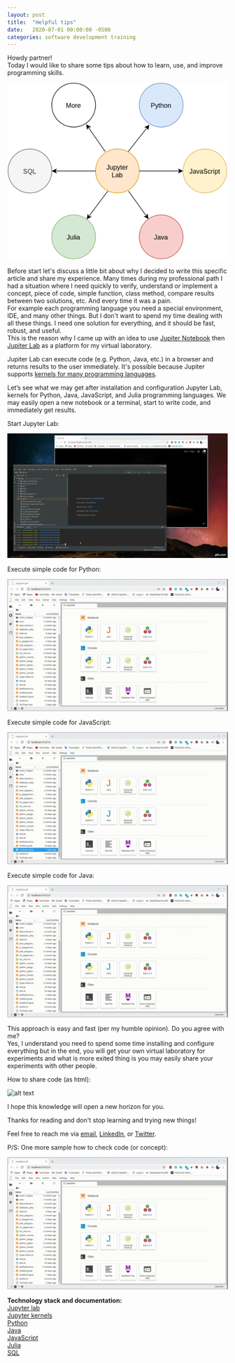 ```yaml
---
layout: post
title:  "Helpful tips"
date:   2020-07-01 00:00:00 -0500
categories: software development training 
---
```

Howdy partner! <br>
Today I would like to share some tips about how to learn, use, and improve programming skills.

![helpful-tips](/assets/helpful-tips-diagram.png "Helpful tips diagram")   

Before start let's discuss a little bit about why I decided to write this specific article and share my experience. Many times during my professional path I had a situation where I need quickly to verify, understand or implement a concept, piece of code, simple function, class method, compare results between two solutions, etc. And every time it was a pain. <br>
For example each programming language you need a special environment, IDE, and many other things. But I don't want to spend my time dealing with all these things. I need one solution for everything, and it should be fast, robust, and useful. <br>
This is the reason why I came up with an idea to use [Jupiter Notebook](https://jupyter.org/) then [Jupiter Lab](https://jupyter.org/install.html) as a platform for my virtual laboratory.

Jupiter Lab can execute code (e.g. Python, Java, etc.) in a browser and returns results to the user immediately. It's possible because Jupiter supports [kernels for many programming languages](https://github.com/jupyter/jupyter/wiki/Jupyter-kernels).

Let’s see what we may get after installation and configuration Jupyter Lab, kernels for Python, Java, JavaScript, and Julia programming languages. We may easily open a new notebook or a terminal, start to write code, and immediately get results.

Start Jupyter Lab:

![alt text](/assets/start-jupyter-lab.gif "Start Jupyter Lab")

Execute simple code for Python:

![alt text](/assets/python-code.gif "Python code samlpe")

Execute simple code for JavaScript:

![alt text](/assets/javascript-code.gif "JavaScript code samlpe")

Execute simple code for Java:

![alt text](/assets/java-code.gif "Java code samlpe")

This approach is easy and fast (per my humble opinion). Do you agree with me? <br>
Yes, I understand you need to spend some time installing and configure everything but in the end, you will get your own virtual laboratory for experiments and what is more exited thing is you may easily share your experiments with other people.

How to share code (as html):

![alt text](/assets/share-code-via-html.gif "Share code via html sample")

I hope this knowledge will open a new horizon for you. <br>

Thanks for reading and don't stop learning and trying new things! <br>

Feel free to reach me via [email](mailto:baur.urazalinov@gmail.com), [LinkedIn](https://www.linkedin.com/in/burazalinov), or [Twitter](https://www.twitter.com/BaurDotPy). <br>

P/S: One more sample how to check code (or concept):

![alt text](/assets/python-code-2.gif "Python code samlpe 2")

<b>Technology stack and documentation:</b><br>
[Jupyter lab](https://jupyterlab.readthedocs.io/en/stable/) <br>
[Jupyter kernels](https://github.com/jupyter/jupyter/wiki/Jupyter-kernels) <br>
[Python](https://www.python.org/) <br>
[Java](https://www.java.com/en/) <br>
[JavaScript](https://www.javascript.com/) <br>
[Julia](https://julialang.org/) <br>
[SQL](https://www.w3schools.com/sql/) <br>
